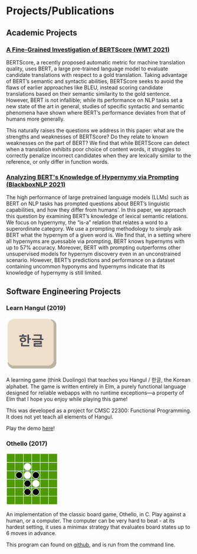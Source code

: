# Projects/Publications

## Academic Projects

### <a href='https://hannamw.github.io/papers/bertscore-analysis-unanon.pdf'>A Fine-Grained Investigation of BERTScore (WMT 2021)</a>
BERTScore, a recently proposed automatic metric for machine translation quality, uses BERT, a large pre-trained language model to evaluate candidate translations with respect to a gold translation. Taking advantage of BERT’s semantic and syntactic abilities, BERTScore seeks to avoid the flaws of earlier approaches like BLEU, instead scoring candidate translations based on their semantic similarity to the gold sentence. However, BERT is not infallible; while its performance on NLP tasks set a new state of the art in general, studies of specific syntactic and semantic phenomena have shown where BERT’s performance deviates from that of humans more generally.

This naturally raises the questions we address in this paper: what are the strengths and weaknesses of BERTScore? Do they relate to known weaknesses on the part of BERT? We find that while BERTScore can detect when a translation exhibits poor choice of content words, it struggles to correctly penalize incorrect candidates when they are lexically similar to the reference, or only differ in function words.

### <a href='https://hannamw.github.io/papers/internship_emnlp.pdf'>Analyzing BERT's Knowledge of Hypernymy via Prompting (BlackboxNLP 2021)</a>
The high performance of large pretrained language models (LLMs) such as BERT on NLP tasks has prompted questions about BERT’s linguistic capabilities, and how they differ from humans’. In this paper, we approach this question by examining BERT’s knowledge of lexical semantic relations. We focus on hypernymy, the “is-a” relation that relates a word to a superordinate category. We use a prompting methodology to simply ask BERT what the hypernym of a given word is. We find that, in a setting where all hypernyms are guessable via prompting, BERT knows hypernyms with up to 57% accuracy. Moreover, BERT with prompting outperforms other unsupervised models for hypernym discovery even in an unconstrained scenario. However, BERT’s predictions and performance on a dataset containing uncommon hyponyms and hypernyms indicate that its knowledge of hypernymy is still limited.

## Software Engineering Projects

### Learn Hangul (2019)
<img src="/assets/img/Thumb.png" width="140" height="140">

A learning game (think Duolingo) that teaches you Hangul / 한글, the Korean alphabet. The game is written entirely in Elm, a purely functional language designed for reliable webapps with no runtime exceptions—a property of Elm that I hope you enjoy while playing this game!

This was developed as a project for CMSC 22300: Functional Programming. It does not yet teach all elements of Hangul.

Play the demo [here](https://hannamw.github.io/demos/learn-hangul)!

### Othello (2017)
<img src="/assets/img/othello.png" width="140" height="140">

An implementation of the classic board game, Othello, in C. Play against a human, or a computer. The computer can be very hard to beat - at its hardest setting, it uses a minimax strategy that evaluates board states up to 6 moves in advance.

This program can found on <a href="https://github.com/hannamw/othello-in-c">github</a>, and is run from the command line.
